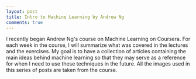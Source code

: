 ```yaml
---
layout: post
title: Intro to Machine Learning by Andrew Ng
comments: true
---
```


I recently began Andrew Ng's course on Machine Learning on Coursera. For each week in the course, I will summarize what was covered in the lectures and the exercises. My goal is to have a collection of articles containing the main ideas behind machine learning so that they may serve as a reference for when I need to use these techniques in the future. All the images used in this series of posts are taken from the course.

<!--excerpt-->
